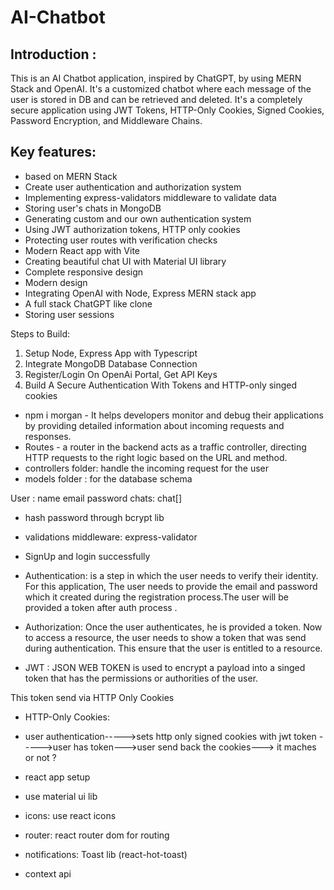 # AI-Chatbot    

## Introduction :

This is an AI Chatbot application, inspired by ChatGPT, by using MERN Stack and OpenAI.
It's a customized chatbot where each message of the user is stored in DB and can be retrieved and deleted.
It's a completely secure application using JWT Tokens, HTTP-Only Cookies, Signed Cookies, Password Encryption, and Middleware Chains.

## Key features:

- based on MERN Stack
- Create user authentication and authorization system
- Implementing express-validators middleware to validate data
- Storing user's chats in MongoDB
- Generating custom and our own authentication system
- Using JWT authorization tokens, HTTP only cookies
- Protecting user routes with verification checks
- Modern React app with Vite
- Creating beautiful chat UI with Material UI library
- Complete responsive design
- Modern design
- Integrating OpenAI with Node, Express MERN stack app
- A full stack ChatGPT like clone
- Storing user sessions



Steps to Build:

1. Setup Node, Express App with Typescript
2. Integrate MongoDB Database Connection
3. Register/Login On OpenAi Portal, Get API Keys
4. Build A Secure Authentication With Tokens and HTTP-only singed cookies

 * npm i morgan -  It helps developers monitor and debug their applications by providing detailed information about incoming requests and responses.
 * Routes -  a router in the backend acts as a traffic controller, directing HTTP requests to the right logic based on the URL and method.
 * controllers folder: handle the incoming request for the user
 * models folder : for the database schema

 User : name 
        email
        password
        chats: chat[]

* hash password through bcrypt lib
* validations middleware: express-validator 
* SignUp and login successfully 

* Authentication:  is  a step in which the user needs to verify their identity. For this application, The user needs to provide the email and password which it created during the registration process.The user will be provided a token after auth process .

 * Authorization: Once the user authenticates, he is provided a token. Now to access a resource, the user needs to show a token that was send during authentication. This ensure that the user is entitled to a resource.

* JWT : JSON WEB TOKEN
       is used to encrypt a payload into a singed token that has the permissions or authorities of the user.
       
This token send via HTTP Only Cookies

* HTTP-Only Cookies: 
* user authentication----->sets http only signed cookies with jwt token ----->user has token--->user send back the cookies---> it maches or not ?

* react app setup
* use material ui lib 
* icons: use react icons 
* router: react router dom for routing 
* notifications: Toast lib (react-hot-toast)
* context api